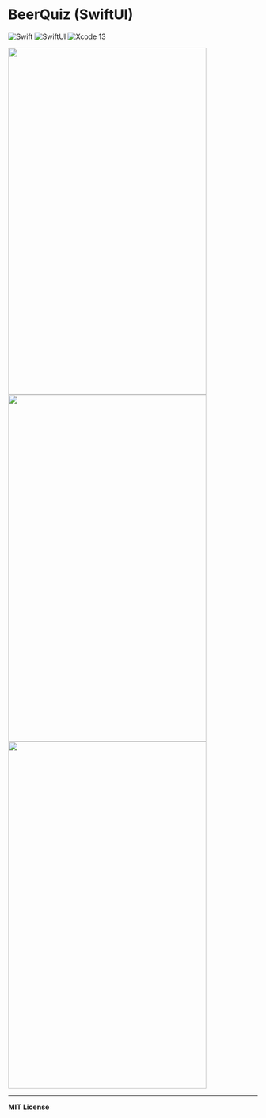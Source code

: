# BeerQuiz (SwiftUI)

![Swift](https://img.shields.io/badge/Language-Swift-orange)
![SwiftUI](https://img.shields.io/badge/Platform-SwiftUI-purple)
![Xcode 13](https://img.shields.io/badge/IDE-Xcode%2012-blue)

<img src="https://user-images.githubusercontent.com/26444488/177189962-c74d21f8-af9a-4deb-965b-d5010c6d466f.png" alt="" width="400" height="700">


<img src="https://user-images.githubusercontent.com/26444488/177190027-32d8f036-d6dc-407b-b62f-222fb9603131.png" alt="" width="400" height="700">

<img src="https://user-images.githubusercontent.com/26444488/177190056-66fcce35-595d-414a-8950-cd793bc503a0.png" alt="" width="400" height="700">

---

**MIT License**
